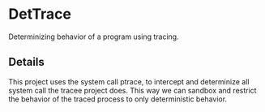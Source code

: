 # DetTrace
Determinizing behavior of a program using tracing.

## Details
This project uses the system call ptrace, to intercept and determinize all system call the tracee
project does. This way we can sandbox and restrict the behavior of the traced process to only
deterministic behavior.